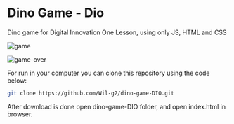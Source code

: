 # Dino Game - Dio

Dino game for Digital Innovation One Lesson, using only JS, HTML and CSS

![game](https://user-images.githubusercontent.com/26700193/103322727-14995700-4a1e-11eb-8499-1f72ac5f26cb.png)

![game-over](https://user-images.githubusercontent.com/26700193/103322711-f2073e00-4a1d-11eb-889f-8eaee1a58fbb.png)

For run in your computer you can clone this repository using the code below: 

```bash
git clone https://github.com/Wil-g2/dino-game-DIO.git
```
After download is done open dino-game-DIO folder, and open index.html in browser.
